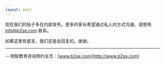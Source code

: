 ```yaml
---
layout: post
---
```



现在我们的帖子多在内部发布。更多的家长希望通过私人的方式沟通。请使用 info@b2se.com 联系。

如果这里有留言，我们还是会回复的。谢谢。

--------
-- 明智教育咨询预约主页：[www.b2se.com](http://www.b2se.com)


